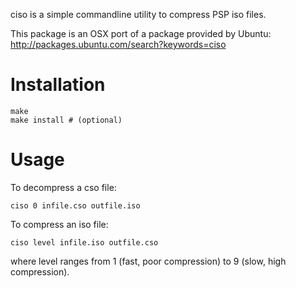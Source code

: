 ciso is a simple commandline utility to compress PSP iso files.

This package is an OSX port of a package provided by Ubuntu: http://packages.ubuntu.com/search?keywords=ciso

# Installation

    make
    make install # (optional)

# Usage

To decompress a cso file:

    ciso 0 infile.cso outfile.iso

To compress an iso file:

    ciso level infile.iso outfile.cso

where level ranges from 1 (fast, poor compression) to 9 (slow, high
compression).
